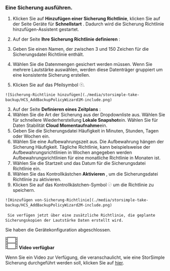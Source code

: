 <!--author=alkohli last changed: 9/17/15-->

### <a name="to-take-a-backup"></a>Eine Sicherung ausführen.

1. Klicken Sie auf **Hinzufügen einer Sicherung Richtlinie**, klicken Sie auf der Seite Geräte für **Schnellstart** . Dadurch wird die Sicherung Richtlinie hinzufügen-Assistent gestartet. 

2. Auf der Seite **Ihre Sicherung Richtlinie definieren** :
  1. Geben Sie einen Namen, der zwischen 3 und 150 Zeichen für die Sicherungsdatei Richtlinie enthält.
  2. Wählen Sie die Datenmengen gesichert werden müssen. Wenn Sie mehrere Lautstärke auswählen, werden diese Datenträger gruppiert um eine konsistente Sicherung erstellen.
  3. Klicken Sie auf das Pfeilsymbol ![Pfeil-Symbol](./media/storsimple-take-backup/HCS_ArrowIcon-include.png). 
  
    ![Sicherung-Richtlinie hinzufügen](./media/storsimple-take-backup/HCS_AddBackupPolicyWizard1M-include.png)

3. Auf der Seite **Definieren eines Zeitplans** :
  1. Wählen Sie die Art der Sicherung aus der Dropdownliste aus. Wählen Sie für schnellere Wiederherstellung **Lokale Snapshot**ein. Wählen Sie für Daten Stabilität **Cloud Momentaufnahme**ein.
  2. Geben Sie die Sicherungsdatei Häufigkeit in Minuten, Stunden, Tagen oder Wochen ein.
  3. Wählen Sie eine Aufbewahrungszeit aus. Die Aufbewahrung hängen der Sicherung Häufigkeit. Tägliche Richtlinie, kann beispielsweise der Aufbewahrungsrichtlinien in Wochen angegeben werden Aufbewahrungsrichtlinien für eine monatliche Richtlinie in Monaten ist.
  4. Wählen Sie die Startzeit und das Datum für die Sicherungsdatei Richtlinie ein.
  5. Wählen Sie das Kontrollkästchen **Aktivieren** , um die Sicherungsdatei Richtlinie zu aktivieren. 
  6. Klicken Sie auf das Kontrollkästchen-Symbol ![Kontrollkästchen-Symbol](./media/storsimple-take-backup/HCS_CheckIcon-include.png) um die Richtlinie zu speichern.

    ![Hinzufügen von-Sicherung-Richtlinie](./media/storsimple-take-backup/HCS_AddBackupPolicyWizard2M-include.png)
 
     Sie verfügen jetzt über eine zusätzliche Richtlinie, die geplante Sicherungskopien der Lautstärke Daten erstellt wird.

Sie haben die Gerätekonfiguration abgeschlossen. 

![Video verfügbar](./media/storsimple-take-backup/Video_icon.png) **Video verfügbar**

Wenn Sie ein Video zur Verfügung, die veranschaulicht, wie eine StorSimple Sicherung durchgeführt werden soll, klicken Sie auf [hier](https://azure.microsoft.com/documentation/videos/take-a-storsimple-backup/).